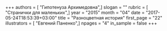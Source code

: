 +++
authors = [ "Гипотенуза Архимедовна",]
slogan = ""
rubric = [ "Странички для маленьких",]
year = "2015"
month = "04"
date = "2017-05-24T18:53:39+03:00"
title = "Разноцветная история"
first_page = "22"
illustrators = [ "Евгений Паненко",]
npages = "4"
in_sample = false
+++
